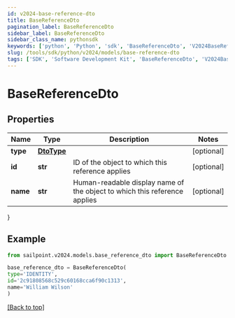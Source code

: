 ```yaml
---
id: v2024-base-reference-dto
title: BaseReferenceDto
pagination_label: BaseReferenceDto
sidebar_label: BaseReferenceDto
sidebar_class_name: pythonsdk
keywords: ['python', 'Python', 'sdk', 'BaseReferenceDto', 'V2024BaseReferenceDto'] 
slug: /tools/sdk/python/v2024/models/base-reference-dto
tags: ['SDK', 'Software Development Kit', 'BaseReferenceDto', 'V2024BaseReferenceDto']
---
```


# BaseReferenceDto


## Properties

Name | Type | Description | Notes
------------ | ------------- | ------------- | -------------
**type** | [**DtoType**](dto-type) |  | [optional] 
**id** | **str** | ID of the object to which this reference applies | [optional] 
**name** | **str** | Human-readable display name of the object to which this reference applies | [optional] 
}

## Example

```python
from sailpoint.v2024.models.base_reference_dto import BaseReferenceDto

base_reference_dto = BaseReferenceDto(
type='IDENTITY',
id='2c91808568c529c60168cca6f90c1313',
name='William Wilson'
)

```
[[Back to top]](#) 

